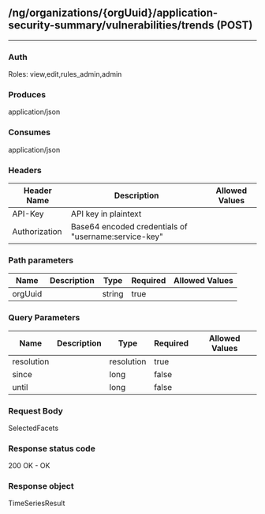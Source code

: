 ## /ng/organizations/{orgUuid}/application-security-summary/vulnerabilities/trends (POST)
---
### Auth
Roles: view,edit,rules_admin,admin
### Produces
application/json
### Consumes
application/json
### Headers
| Header Name | Description | Allowed Values |
| ----------- | ----------- | ----------- |
| API-Key | API key in plaintext |  |
| Authorization | Base64 encoded credentials of &quot;username:service-key&quot; |  |
### Path parameters
| Name | Description | Type | Required | Allowed Values |
| ----------- | ----------- | ----------- | ----------- | ----------- |
| orgUuid |  | string | true |  |
### Query Parameters
| Name | Description | Type | Required | Allowed Values |
| ----------- | ----------- | ----------- | ----------- | ----------- |
| resolution |  | resolution | true |  |
| since |  | long | false |  |
| until |  | long | false |  |
### Request Body
SelectedFacets
### Response status code
200 OK - OK
### Response object
TimeSeriesResult

